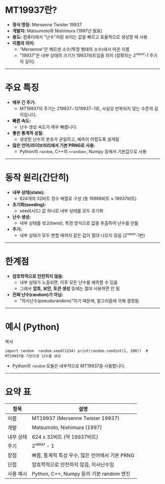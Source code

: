 
# MT19937란?

- **정식 명칭:** Mersenne Twister 19937
- **개발자:** Matsumoto와 Nishimura (1997년 발표)
- **용도:** 컴퓨터에서 "난수"처럼 보이는 값을 빠르고 효율적으로 생성할 때 사용
- **이름의 의미:**
    - "Mersenne"은 메르센 소수(특정 형태의 소수)에서 따온 이름
    - "19937"은 내부 상태의 크기가 19937비트임을 의미 (정확히는 2¹⁹⁹³⁷-1 주기의 길이)

---

# 주요 특징

- **매우 긴 주기:**
    - MT19937의 주기는 219937−1219937−1로, 사실상 반복되지 않는 수준의 길이입니다.
- **빠른 속도:**
    - 난수 생성 속도가 매우 빠릅니다.
- **좋은 통계적 성질:**
    - 생성된 난수의 분포가 균일하고, 예측이 어렵도록 설계됨
- **많은 언어/라이브러리에서 기본 PRNG로 사용:**
    - Python의 `random`, C++의 `<random>`, Numpy 등에서 기본값으로 사용

---

# 동작 원리(간단히)

- **내부 상태(state):**
    - 624개의 32비트 정수 배열로 구성 (총 19968비트 ≈ 19937비트)
- **초기화(seeding):**
    - seed(시드) 값 하나로 내부 상태를 모두 초기화
- **난수 생성:**
    - 내부 상태를 섞고(twist), 특정 방식으로 값을 추출하여 난수를 만듦
- **주기:**
    - 내부 상태가 모두 변할 때까지 같은 값이 절대 나오지 않음 (2¹⁹⁹³⁷-1번)

---

# 한계점

- **암호학적으로 안전하지 않음:**
    - 내부 상태가 노출되면, 이후 모든 난수를 예측할 수 있음
    - 그래서 **암호, 보안, 토큰 생성** 등에는 절대 사용하면 안 됨
- **진짜 난수(random)가 아님:**
    - "의사난수(pseudorandom)"이기 때문에, 알고리즘에 의해 결정됨

---

# 예시 (Python)

복사

`import random  random.seed(1234) print(random.randint(1, 100))  # MT19937을 기반으로 난수를 생성`

- Python의 `random` 모듈은 내부적으로 MT19937을 사용합니다.

---

# 요약 표

|항목|설명|
|---|---|
|이름|MT19937 (Mersenne Twister 19937)|
|개발|Matsumoto, Nishimura (1997)|
|내부 상태|624 x 32비트 (약 19937비트)|
|주기|2¹⁹⁹³⁷ - 1|
|장점|빠름, 통계적 특성 우수, 많은 언어에서 기본 PRNG|
|단점|암호학적으로 안전하지 않음, 의사난수임|
|사용 예시|Python, C++, Numpy 등의 기본 random 엔진|
